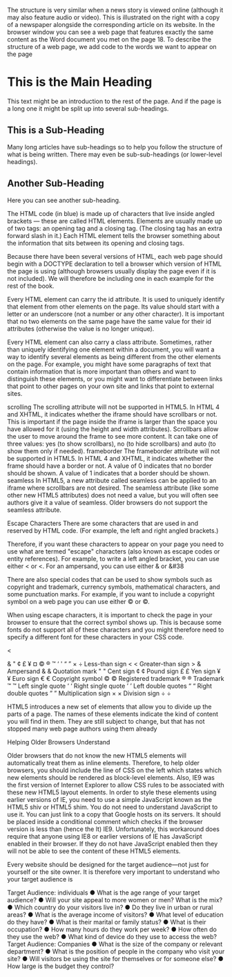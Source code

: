 The structure is very similar 
when a news story is viewed 
online (although it may also 
feature audio or video). This is 
illustrated on the right with a 
copy of a newspaper alongside 
the corresponding article on its 
website.
In the browser window you can see a web page that features exactly 
the same content as the Word document you met on the page 18. To 
describe the structure of a web page, we add code to the words we want 
to appear on the page
<html>
<body>
 <h1>This is the Main Heading</h1>
 <p>This text might be an introduction to the rest of 
 the page. And if the page is a long one it might 
 be split up into several sub-headings.<p>
 <h2>This is a Sub-Heading</h2>
 <p>Many long articles have sub-headings so to help 
 you follow the structure of what is being written. 
 There may even be sub-sub-headings (or lower-level 
 headings).</p>
 <h2>Another Sub-Heading</h2>
 <p>Here you can see another sub-heading.</p>
</body>
</html>
The HTML code (in blue) is made up of characters that live inside angled 
brackets — these are called HTML elements. Elements are usually 
made up of two tags: an opening tag and a closing tag. (The closing tag 
has an extra forward slash in it.) Each HTML element tells the browser 
something about the information that sits between its opening and 
closing tags.


Because there have been 
several versions of HTML, each 
web page should begin with a 
DOCTYPE declaration to tell a 
browser which version of HTML 
the page is using (although 
browsers usually display the 
page even if it is not included). 
We will therefore be including 
one in each example for the rest 
of the book.

Every HTML element can carry 
the id attribute. It is used to 
uniquely identify that element 
from other elements on the 
page. Its value should start with 
a letter or an underscore (not a 
number or any other character).
It is important that no two 
elements on the same page 
have the same value for their id
attributes (otherwise the value is 
no longer unique).

Every HTML element can 
also carry a class attribute. 
Sometimes, rather than uniquely 
identifying one element within 
a document, you will want a 
way to identify several elements 
as being different from the 
other elements on the page. 
For example, you might have 
some paragraphs of text that 
contain information that is more 
important than others and want 
to distinguish these elements, or 
you might want to differentiate 
between links that point to other 
pages on your own site and links 
that point to external sites. 


scrolling
The scrolling attribute will 
not be supported in HTML5. In 
HTML 4 and XHTML, it indicates 
whether the iframe should 
have scrollbars or not. This is 
important if the page inside the 
iframe is larger than the space 
you have allowed for it (using the 
height and width attributes). 
Scrollbars allow the user to move 
around the frame to see more 
content. It can take one of three 
values: yes (to show scrollbars), 
no (to hide scrollbars) and auto
(to show them only if needed).
frameborder
The frameborder attribute will 
not be supported in HTML5. In 
HTML 4 and XHTML, it indicates 
whether the frame should have 
a border or not. A value of 0
indicates that no border should 
be shown. A value of 1 indicates 
that a border should be shown.
seamless
In HTML5, a new attribute 
called seamless can be applied 
to an iframe where scrollbars 
are not desired. The seamless
attribute (like some other new 
HTML5 attributes) does not 
need a value, but you will often 
see authors give it a value of 
seamless. Older browsers 
do not support the seamless
attribute.

Escape Characters
There are some characters that are used in 
and reserved by HTML code. (For example, the 
left and right angled brackets.)

Therefore, if you want these 
characters to appear on your 
page you need to use what are 
termed "escape" characters 
(also known as escape codes or 
entity references). For example, 
to write a left angled bracket, 
you can use either &lt; or 
&#60;. For an ampersand, you 
can use either &amp; or &#38

There are also special codes 
that can be used to show 
symbols such as copyright and 
trademark, currency symbols, 
mathematical characters, and 
some punctuation marks. For 
example, if you want to include a 
copyright symbol on a web page 
you can use either &copy; or 
&#169;.

When using escape characters, 
it is important to check the 
page in your browser to ensure 
that the correct symbol shows 
up. This is because some fonts 
do not support all of these 
characters and you might 
therefore need to specify 
a different font for these 
characters in your CSS code.


<
>
&
"
¢
£
¥
¤
©
®
™
‘
'
“
”
×
÷
Less-than sign
&lt; 
&#60; 
Greater-than sign
&gt;
&amp;
Ampersand
&amp;
&#38;
Quotation mark
&quot; 
&#34;
Cent sign
&cent;
&#162;
Pound sign
&pound; 
&#163;
Yen sign
&yen; 
&#165;
Euro sign
&euro;
&#8364;
Copyright symbol
&copy;
&#169;
Registered trademark
&reg;
&#174;
Trademark
&trade;
&#8482;
Left single quote
&lsquo;
&#8216;
Right single quote
&rsquo;
&#8217;
Left double quotes
&ldquo; 
&#8220;
Right double quotes
&rdquo;
&#8221; 
Multiplication sign
&times;
&#215;
Division sign
&divide; 
&#247; 

HTML5 introduces a new set of elements that allow you to divide up the 
parts of a page. The names of these elements indicate the kind of content 
you will find in them. They are still subject to change, but that has not 
stopped many web page authors using them already

Helping Older 
Browsers Understand

Older browsers that do not 
know the new HTML5 elements 
will automatically treat them as 
inline elements. Therefore, to 
help older browsers, you should 
include the line of CSS on the 
left which states which new 
elements should be rendered as 
block-level elements.
Also, IE9 was the first version of 
Internet Explorer to allow CSS 
rules to be associated with these 
new HTML5 layout elements. 
In order to style these elements 
using earlier versions of IE, you 
need to use a simple JavaScript 
known as the HTML5 shiv or 
HTML5 shim. 
You do not need to understand 
JavaScript to use it. You can 
just link to a copy that Google 
hosts on its servers. It should 
be placed inside a conditional 
comment which checks if the 
browser version is less than 
(hence the lt) IE9.
Unfortunately, this workaround 
does require that anyone using 
IE8 or earlier versions of IE 
has JavaScript enabled in their 
browser. If they do not have 
JavaScript enabled then they will 
not be able to see the content of 
these HTML5 elements.

Every website should be designed for the 
target audience—not just for yourself or the 
site owner. It is therefore very important to 
understand who your target audience is


Target Audience: individuals
● What is the age range of your target audience?
● Will your site appeal to more women or men? What is the mix?
● Which country do your visitors live in?
● Do they live in urban or rural areas?
● What is the average income of visitors?
● What level of education do they have?
● What is their marital or family status?
● What is their occupation?
● How many hours do they work per week?
● How often do they use the web?
● What kind of device do they use to access the web?
Target Audience: Companies
● What is the size of the company or relevant department?
● What is the position of people in the company who visit your site?
● Will visitors be using the site for themselves or for someone else?
● How large is the budget they control?

